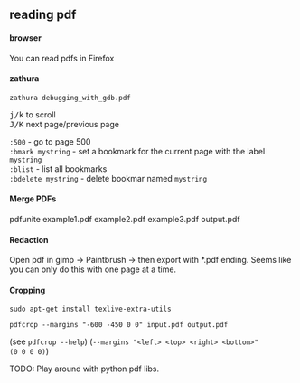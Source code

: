 ## reading pdf

#### browser

You can read pdfs in Firefox

#### zathura

```
zathura debugging_with_gdb.pdf
```
<kbd>j/k</kbd> to scroll\
<kbd>J/K</kbd> next page/previous page

`:500` - go to page 500\
`:bmark mystring` - set a bookmark for the current page with the label `mystring`\
`:blist` - list all bookmarks\
`:bdelete mystring` - delete bookmar named `mystring`

#### Merge PDFs

pdfunite example1.pdf example2.pdf example3.pdf output.pdf

#### Redaction

Open pdf in gimp -> Paintbrush -> then export with *.pdf ending.
Seems like you can only do this with one page at a time.

#### Cropping

```
sudo apt-get install texlive-extra-utils
```

```
pdfcrop --margins "-600 -450 0 0" input.pdf output.pdf
```

(see `pdfcrop --help`)
(`--margins "<left> <top> <right> <bottom>"                    (0 0 0 0)`)

TODO: Play around with python pdf libs.
